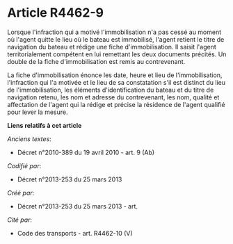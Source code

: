 # Article R4462-9

Lorsque l'infraction qui a motivé l'immobilisation n'a pas cessé au moment où l'agent quitte le lieu où le bateau est
immobilisé, l'agent retient le titre de navigation du bateau et rédige une fiche d'immobilisation. Il saisit l'agent
territorialement compétent en lui remettant les deux documents précités. Un double de la fiche d'immobilisation est remis au
contrevenant.

La fiche d'immobilisation énonce les date, heure et lieu de l'immobilisation, l'infraction qui l'a motivée et le lieu de sa
constatation s'il est distinct du lieu de l'immobilisation, les éléments d'identification du bateau et du titre de navigation
retenu, les nom et adresse du contrevenant, les nom, qualité et affectation de l'agent qui la rédige et précise la résidence
de l'agent qualifié pour lever la mesure.

**Liens relatifs à cet article**

_Anciens textes_:

  - Décret n°2010-389 du 19 avril 2010 - art. 9 (Ab)

_Codifié par_:

  - Décret n°2013-253 du 25 mars 2013

_Créé par_:

  - Décret n°2013-253 du 25 mars 2013 - art.

_Cité par_:

  - Code des transports - art. R4462-10 (V)
